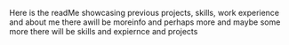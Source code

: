 Here is the readMe showcasing previous projects, skills, work experience and about me
there awill be moreinfo
and perhaps more
and maybe some more
there will be skills
and expiernce
and projects
